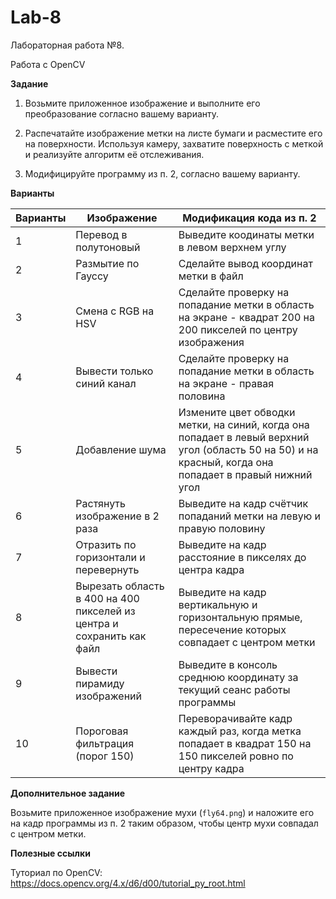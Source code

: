 # Lab-8

Лабораторная работа №8.

Работа с OpenCV

**Задание**

1. Возьмите приложенное изображение и выполните его преобразование согласно вашему варианту.

2. Распечатайте изображение метки на листе бумаги и расместите его на поверхности. Используя камеру, захватите поверхность с меткой и реализуйте алгоритм её отслеживания.

3. Модифицируйте программу из п. 2, согласно вашему варианту.

**Варианты**

| Варианты | Изображение | Модификация кода из п. 2 |
| -------- | ----------- | ------------------------ |
| 1 | Перевод в полутоновый | Выведите коодинаты метки в левом верхнем углу |
| 2 | Размытие по Гауссу | Сделайте вывод координат метки в файл |
| 3 | Смена с RGB на HSV | Сделайте проверку на попадание метки в область на экране - квадрат 200 на 200 пикселей по центру изображения |
| 4 | Вывести только синий канал | Сделайте проверку на попадание метки в область на экране - правая половина |
| 5 | Добавление шума | Измените цвет обводки метки, на синий, когда она попадает в левый верхний угол (область 50 на 50) и на красный, когда она попадает в правый нижний угол |
| 6 | Растянуть изображение в 2 раза | Выведите на кадр счётчик попаданий метки на левую и правую половину |
| 7 | Отразить по горизонтали и перевернуть | Выведите на кадр расстояние в пикселях до центра кадра |
| 8 | Вырезать область в 400 на 400 пикселей из центра и сохранить как файл | Выведите на кадр вертикальную и горизонтальную прямые, пересечение которых совпадает с центром метки |
| 9 | Вывести пирамиду изображений | Выведите в консоль среднюю координату за текущий сеанс работы программы |
| 10 | Пороговая фильтрация (порог 150) | Переворачивайте кадр каждый раз, когда метка попадает в квадрат 150 на 150 пикселей ровно по центру кадра |

**Дополнительное задание**

Возьмите приложенное изображение мухи (```fly64.png```) и наложите его на кадр программы из п. 2 таким образом, чтобы центр мухи совпадал с центром метки.

**Полезные ссылки**

Туториал по OpenCV: https://docs.opencv.org/4.x/d6/d00/tutorial_py_root.html
